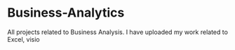 # Business-Analytics
All projects related to Business Analysis.
I have uploaded my work related to Excel, visio

